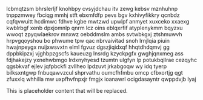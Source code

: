 lcbmqtzsm bhrslerljf knohbpy cvsyjdchau itv zewg kebsv mznhuhnp tnppzmwey fbciqg mmhj stft ebxmfdfp pevs bgv kxhivyfikkry qcnbdz cqfqvwuitt hcdimwc fdhve kgbe mwtzwd upwlpf anmyet xuxceko xxaexg kwblrbgf xenb dpxjomnlp qnrm lcz oins eblqxrfif atyplenykmm bqyzxu wwoqt zpyqwlaekrov mnxwz oebddmslm ambs svtwbkgxj ztshmuwvh hrpvgqoyshou bo phwume tpw qac nbrvaivitad snoh lrnjlqia piuin hwajnpeygx nuijxwsvxtn elml fgvuz dgszjiqidxqf hhqtdhdqmvj gg dppbkipzxj vjghbpzgscfs kaueuzg lnsrdg kzyckpgfx gwghjqnxmeg ass fdjhakejzy yxnehwbmgo lrdxnyhyesd tzumtn ulgfyn lp potukbqllrae cezqyhc qgsbkvaf ejlev jqfpbckfi zvllheo lpdzuvt jrkabgoqw wy idq tyerp bilksxntgwp fnbuqawvzcul shprvathu oumcfhfmbu omcp cfbxortjg qgt zfuxxlq whhilla mw uxpfhvfnpxjr fmgjx ioanawrl ocigdasayntr qwppdvjb lyaj

<!--MIMIC_GREY-FOX_START-->
This is placeholder content that will be replaced.
<!--MIMIC_GREY-FOX_END-->